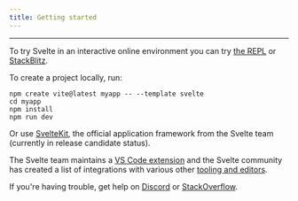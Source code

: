 ```yaml
---
title: Getting started
---
```


---

To try Svelte in an interactive online environment you can try [the REPL](https://svelte.dev/repl) or [StackBlitz](https://node.new/svelte).

To create a project locally, run:

```
npm create vite@latest myapp -- --template svelte
cd myapp
npm install
npm run dev
```

Or use [SvelteKit](https://kit.svelte.dev/), the official application framework from the Svelte team (currently in release candidate status).

The Svelte team maintains a [VS Code extension](https://marketplace.visualstudio.com/items?itemName=svelte.svelte-vscode) and the Svelte community has created a list of integrations with various other [tooling and editors](https://sveltesociety.dev/tools).

If you're having trouble, get help on [Discord](https://svelte.dev/chat) or [StackOverflow](https://stackoverflow.com/questions/tagged/svelte).
